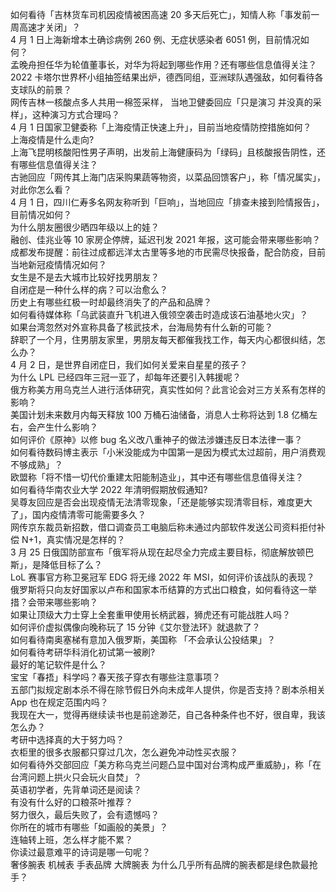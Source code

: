 如何看待「吉林货车司机因疫情被困高速 20 多天后死亡」，知情人称「事发前一周高速才关闭」？  
4 月 1 日上海新增本土确诊病例 260 例、无症状感染者 6051 例，目前情况如何？  
孟晚舟担任华为轮值董事长，对华为将起到哪些作用？还有哪些信息值得关注？  
2022 卡塔尔世界杯小组抽签结果出炉，德西同组，亚洲球队遇强敌，如何看待各支球队的前景？  
网传吉林一核酸点多人共用一棉签采样， 当地卫健委回应「只是演习 并没真的采样」，这种演习方式合理吗？  
4 月 1 日国家卫健委称「上海疫情正快速上升」，目前当地疫情防控措施如何？  
上海疫情是什么走向?  
上海飞昆明核酸阳性男子声明，出发前上海健康码为「绿码」且核酸报告阴性，还有哪些信息值得关注？  
古驰回应「网传其上海门店采购果蔬等物资，以菜品回馈客户」，称「情况属实」，对此你怎么看？  
4 月 1 日，四川仁寿多名网友称听到「巨响」，当地回应「排查未接到险情报告」，目前情况如何？  
为什么朋友圈很少晒四年级以上的娃？  
融创、佳兆业等 10 家房企停牌，延迟刊发 2021 年报，这可能会带来哪些影响？  
成都发布提醒：前往过成都远洋太古里等多地的市民需尽快报备，配合防疫，目前当地新冠疫情情况如何？  
女生是不是去大城市比较好找男朋友？  
自闭症是一种什么样的病？可以治愈么？  
历史上有哪些红极一时却最终消失了的产品和品牌？  
如何看待媒体称「乌武装直升飞机进入俄领空袭击时造成该石油基地火灾」？  
如果台湾忽然对外宣称具备了核武技术，台海局势有什么新的可能？  
辞职了一个月，住男朋友家里，男朋友每天都催我找工作，每天内心都很纠结，怎么办？  
4 月 2 日，是世界自闭症日，我们如何关爱来自星星的孩子？  
为什么 LPL 已经四年三冠一亚了，却每年还要引入韩援呢？  
俄方称美方用乌克兰人进行活体研究，真实性如何？此言论会对三方关系有怎样的影响？  
美国计划未来数月内每天释放 100 万桶石油储备，消息人士称将达到 1.8 亿桶左右，会产生什么影响？  
如何评价《原神》以修 bug 名义改八重神子的做法涉嫌违反日本法律一事？  
如何看待数码博主表示「小米没能成为中国第一是因为模式太过超前，用户消费观不够成熟」？  
欧盟称「将不惜一切代价重建太阳能制造业」，其中还有哪些信息值得关注？  
如何看待华南农业大学 2022 年清明假期放假通知?  
吴尊友回应是否会出现疫情无法清零现象，「还是能够实现清零目标，难度更大了」，国内疫情清零可能需要多久？  
网传京东裁员新招数，借口调查员工电脑后称未通过内部软件发送公司资料拒付补偿 N+1，真实情况是怎样的？  
3 月 25 日俄国防部宣布「俄军将从现在起尽全力完成主要目标，彻底解放顿巴斯」，是降低目标了么？  
LoL 赛事官方称卫冕冠军 EDG 将无缘 2022 年 MSI，如何评价该战队的表现？  
俄罗斯将只向友好国家以卢布和国家本币结算的方式出口粮食，如何看待这一举措？会带来哪些影响？  
如果让顶级大力士穿上全套重甲使用长柄武器，狮虎还有可能战胜人吗？  
如何评价虚拟偶像向晚称玩了 15 分钟《艾尔登法环》就退款了？  
如何看待南奥塞梯有意加入俄罗斯，美国称 「不会承认公投结果」？  
如何看待考研华科消化初试第一被刷?  
最好的笔记软件是什么？  
宝宝「春捂」科学吗？春天孩子穿衣有哪些注意事项？  
五部门拟规定剧本杀不得在除节假日外向未成年人提供，你是否支持？剧本杀相关 App 也在规定范围内吗？  
我现在大一，觉得再继续读书也是前途渺茫，自己各种条件也不好，很自卑，我该怎么办？  
考研中选择真的大于努力吗？  
衣柜里的很多衣服都只穿过几次，怎么避免冲动性买衣服？  
如何看待外交部回应「美方称乌克兰问题凸显中国对台湾构成严重威胁」，称「在台湾问题上拱火只会玩火自焚」？  
英语初学者，先背单词还是阅读？  
有没有什么好的口粮茶叶推荐？  
努力很久，最后失败了，会有遗憾吗？  
你所在的城市有哪些「如画般的美景」？  
连轴转上班，怎么样才能不累？  
你读过最意难平的诗词是哪一句呢？  
奢侈腕表 机械表 手表品牌 大牌腕表 为什么几乎所有品牌的腕表都是绿色款最抢手？  
